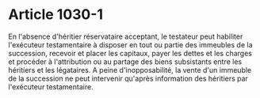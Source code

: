 # Article 1030-1

En l'absence d'héritier réservataire acceptant, le testateur peut habiliter l'exécuteur testamentaire à disposer en tout ou partie des immeubles de la succession, recevoir et placer les capitaux, payer les dettes et les charges et procéder à l'attribution ou au partage des biens subsistants entre les héritiers et les légataires.   A peine d'inopposabilité, la vente d'un immeuble de la succession ne peut intervenir qu'après information des héritiers par l'exécuteur testamentaire.